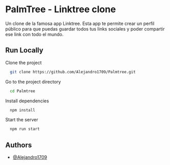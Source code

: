 
# PalmTree - Linktree clone

Un clone de la famosa app Linktree. Esta app te permite crear un perfil público para que puedas guardar todos tus links sociales y poder compartir ese link con todo el mundo.


## Run Locally

Clone the project

```bash
  git clone https://github.com/Alejandro1709/Palmtree.git
```

Go to the project directory

```bash
  cd Palmtree
```

Install dependencies

```bash
  npm install
```

Start the server

```bash
  npm run start
```


## Authors

- [@Alejandro1709](https://www.github.com/Alejandro1709)

